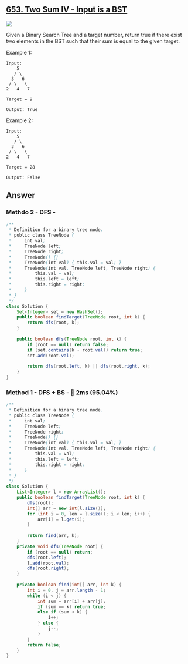 ## [653. Two Sum IV - Input is a BST](https://leetcode.com/problems/two-sum-iv-input-is-a-bst/)
![](https://github.com/weltond/DataStructure/blob/master/medium.PNG)

Given a Binary Search Tree and a target number, return true if there exist two elements in the BST such that their sum is equal to the given target.

Example 1:

```
Input: 
    5
   / \
  3   6
 / \   \
2   4   7

Target = 9

Output: True
```

Example 2:

```
Input: 
    5
   / \
  3   6
 / \   \
2   4   7

Target = 28

Output: False
```

## Answer
### Methdo 2 - DFS - 
```java
/**
 * Definition for a binary tree node.
 * public class TreeNode {
 *     int val;
 *     TreeNode left;
 *     TreeNode right;
 *     TreeNode() {}
 *     TreeNode(int val) { this.val = val; }
 *     TreeNode(int val, TreeNode left, TreeNode right) {
 *         this.val = val;
 *         this.left = left;
 *         this.right = right;
 *     }
 * }
 */
class Solution {
    Set<Integer> set = new HashSet();
    public boolean findTarget(TreeNode root, int k) {
        return dfs(root, k);
    }
    
    public boolean dfs(TreeNode root, int k) {
        if (root == null) return false;
        if (set.contains(k - root.val)) return true;
        set.add(root.val);
        
        return dfs(root.left, k) || dfs(root.right, k);
    }
}

```
### Method 1 - DFS + BS - :rocket: 2ms (95.04%)
```java
/**
 * Definition for a binary tree node.
 * public class TreeNode {
 *     int val;
 *     TreeNode left;
 *     TreeNode right;
 *     TreeNode() {}
 *     TreeNode(int val) { this.val = val; }
 *     TreeNode(int val, TreeNode left, TreeNode right) {
 *         this.val = val;
 *         this.left = left;
 *         this.right = right;
 *     }
 * }
 */
class Solution {
    List<Integer> l = new ArrayList();
    public boolean findTarget(TreeNode root, int k) {
        dfs(root);
        int[] arr = new int[l.size()];
        for (int i = 0, len = l.size(); i < len; i++) {
            arr[i] = l.get(i);
        }
        
        return find(arr, k);
    }
    private void dfs(TreeNode root) {
        if (root == null) return;
        dfs(root.left);
        l.add(root.val);
        dfs(root.right);
    }
    
    private boolean find(int[] arr, int k) {
        int i = 0, j = arr.length - 1;
        while (i < j) {
            int sum = arr[i] + arr[j];
            if (sum == k) return true;
            else if (sum < k) {
                i++;
            } else {
                j--;
            }
        }
        return false;
    }
}
```
